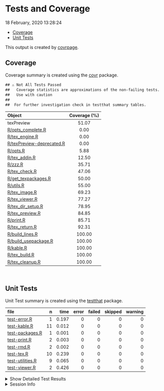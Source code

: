 Tests and Coverage
================
18 February, 2020 13:28:24

  - [Coverage](#coverage)
  - [Unit Tests](#unit-tests)

This output is created by
[covrpage](https://github.com/metrumresearchgroup/covrpage).

## Coverage

Coverage summary is created using the
[covr](https://github.com/r-lib/covr) package.

    ## ⚠️ Not All Tests Passed
    ##   Coverage statistics are approximations of the non-failing tests.
    ##   Use with caution
    ## 
    ##  For further investigation check in testthat summary tables.

| Object                                                    | Coverage (%) |
| :-------------------------------------------------------- | :----------: |
| texPreview                                                |    51.07     |
| [R/opts\_complete.R](../R/opts_complete.R)                |     0.00     |
| [R/tex\_engine.R](../R/tex_engine.R)                      |     0.00     |
| [R/texPreview-deprecated.R](../R/texPreview-deprecated.R) |     0.00     |
| [R/opts.R](../R/opts.R)                                   |     5.88     |
| [R/tex\_addin.R](../R/tex_addin.R)                        |    12.50     |
| [R/zzz.R](../R/zzz.R)                                     |    35.71     |
| [R/tex\_check.R](../R/tex_check.R)                        |    47.06     |
| [R/get\_texpackages.R](../R/get_texpackages.R)            |    50.00     |
| [R/utils.R](../R/utils.R)                                 |    55.00     |
| [R/tex\_image.R](../R/tex_image.R)                        |    69.23     |
| [R/tex\_viewer.R](../R/tex_viewer.R)                      |    77.27     |
| [R/tex\_dir\_setup.R](../R/tex_dir_setup.R)               |    78.95     |
| [R/tex\_preview.R](../R/tex_preview.R)                    |    84.85     |
| [R/print.R](../R/print.R)                                 |    85.71     |
| [R/tex\_return.R](../R/tex_return.R)                      |    92.31     |
| [R/build\_lines.R](../R/build_lines.R)                    |    100.00    |
| [R/build\_usepackage.R](../R/build_usepackage.R)          |    100.00    |
| [R/kable.R](../R/kable.R)                                 |    100.00    |
| [R/tex\_build.R](../R/tex_build.R)                        |    100.00    |
| [R/tex\_cleanup.R](../R/tex_cleanup.R)                    |    100.00    |

<br>

## Unit Tests

Unit Test summary is created using the
[testthat](https://github.com/r-lib/testthat) package.

| file                                          |  n |  time | error | failed | skipped | warning |
| :-------------------------------------------- | -: | ----: | ----: | -----: | ------: | ------: |
| [test-error.R](testthat/test-error.R)         |  1 | 0.197 |     0 |      0 |       0 |       0 |
| [test-kable.R](testthat/test-kable.R)         | 11 | 0.012 |     0 |      0 |       0 |       0 |
| [test-packages.R](testthat/test-packages.R)   |  1 | 0.001 |     0 |      0 |       0 |       0 |
| [test-print.R](testthat/test-print.R)         |  2 | 0.003 |     0 |      0 |       0 |       0 |
| [test-rmd.R](testthat/test-rmd.R)             |  2 | 0.002 |     0 |      0 |       0 |       0 |
| [test-tex.R](testthat/test-tex.R)             | 10 | 0.239 |     0 |      0 |       0 |       0 |
| [test-utilities.R](testthat/test-utilities.R) |  9 | 0.065 |     0 |      0 |       0 |       0 |
| [test-viewer.R](testthat/test-viewer.R)       |  2 | 0.426 |     0 |      0 |       0 |       0 |

<details closed>

<summary> Show Detailed Test Results </summary>

| file                                              | context                      | test                                              | status | n |  time |
| :------------------------------------------------ | :--------------------------- | :------------------------------------------------ | :----- | -: | ----: |
| [test-error.R](testthat/test-error.R#L16)         | Rendering errors             | force an error: error message                     | PASS   | 1 | 0.197 |
| [test-kable.R](testthat/test-kable.R#L35)         | converting to kable          | lines: value                                      | PASS   | 1 | 0.001 |
| [test-kable.R](testthat/test-kable.R#L40)         | converting to kable          | lines: class                                      | PASS   | 1 | 0.001 |
| [test-kable.R](testthat/test-kable.R#L44)         | converting to kable          | lines: attr                                       | PASS   | 1 | 0.002 |
| [test-kable.R](testthat/test-kable.R#L55)         | converting to kable          | file: value                                       | PASS   | 1 | 0.001 |
| [test-kable.R](testthat/test-kable.R#L60)         | converting to kable          | file: class                                       | PASS   | 1 | 0.001 |
| [test-kable.R](testthat/test-kable.R#L64)         | converting to kable          | file: attr                                        | PASS   | 1 | 0.001 |
| [test-kable.R](testthat/test-kable.R#L74)         | converting to kable          | self: class                                       | PASS   | 1 | 0.001 |
| [test-kable.R](testthat/test-kable.R#L78)         | converting to kable          | self: attr                                        | PASS   | 1 | 0.001 |
| [test-kable.R](testthat/test-kable.R#L93)         | converting to kable          | input: value                                      | PASS   | 1 | 0.001 |
| [test-kable.R](testthat/test-kable.R#L98)         | converting to kable          | input: class                                      | PASS   | 1 | 0.001 |
| [test-kable.R](testthat/test-kable.R#L102)        | converting to kable          | input: attr                                       | PASS   | 1 | 0.001 |
| [test-packages.R](testthat/test-packages.R#L8)    | packages                     | parse packages: lines                             | PASS   | 1 | 0.001 |
| [test-print.R](testthat/test-print.R#L19)         | utilities                    | print methods: texpreview\_tex                    | PASS   | 1 | 0.002 |
| [test-print.R](testthat/test-print.R#L23)         | utilities                    | print methods: texpreview\_input                  | PASS   | 1 | 0.001 |
| [test-rmd.R](testthat/test-rmd.R#L12)             | Rendering markdown           | html: output device                               | PASS   | 1 | 0.001 |
| [test-rmd.R](testthat/test-rmd.R#L16)             | Rendering markdown           | html: png output                                  | PASS   | 1 | 0.001 |
| [test-rmd.R](testthat/test-rmd.R#L21_L44)         | Rendering markdown           | NA                                                | ERROR  | 0 |    NA |
| [test-tex.R](testthat/test-tex.R#L17)             | core tex function            | porting to tex: files generated                   | PASS   | 1 | 0.001 |
| [test-tex.R](testthat/test-tex.R#L21)             | core tex function            | porting to tex: class of output                   | PASS   | 1 | 0.001 |
| [test-tex.R](testthat/test-tex.R#L35)             | core tex function            | porting to tex no filedir: no files generated     | PASS   | 1 | 0.002 |
| [test-tex.R](testthat/test-tex.R#L39)             | core tex function            | porting to tex no filedir: class of output        | PASS   | 1 | 0.001 |
| [test-tex.R](testthat/test-tex.R#L53)             | core tex function            | keep pdf as an output: files generated            | PASS   | 1 | 0.001 |
| [test-tex.R](testthat/test-tex.R#L57)             | core tex function            | keep pdf as an output: class of output            | PASS   | 1 | 0.001 |
| [test-tex.R](testthat/test-tex.R#L72)             | core tex function            | html output: return magick object                 | PASS   | 1 | 0.226 |
| [test-tex.R](testthat/test-tex.R#L106)            | core tex function            | tex lines directly input: validate benchmark      | PASS   | 1 | 0.002 |
| [test-tex.R](testthat/test-tex.R#L120)            | core tex function            | use svg device: check if file created             | PASS   | 1 | 0.002 |
| [test-tex.R](testthat/test-tex.R#L137)            | core tex function            | space in file path: check if file created         | PASS   | 1 | 0.002 |
| [test-utilities.R](testthat/test-utilities.R#L10) | utility functions of package | build usepackage call: basic call                 | PASS   | 1 | 0.001 |
| [test-utilities.R](testthat/test-utilities.R#L14) | utility functions of package | build usepackage call: check library is installed | PASS   | 1 | 0.022 |
| [test-utilities.R](testthat/test-utilities.R#L18) | utility functions of package | build usepackage call: add options                | PASS   | 1 | 0.001 |
| [test-utilities.R](testthat/test-utilities.R#L22) | utility functions of package | build usepackage call: use bad library name       | PASS   | 1 | 0.021 |
| [test-utilities.R](testthat/test-utilities.R#L40) | utility functions of package | build usepackage multiple calls: class            | PASS   | 1 | 0.001 |
| [test-utilities.R](testthat/test-utilities.R#L44) | utility functions of package | build usepackage multiple calls: dimension        | PASS   | 1 | 0.006 |
| [test-utilities.R](testthat/test-utilities.R#L58) | utility functions of package | find packages: check class                        | PASS   | 2 | 0.002 |
| [test-utilities.R](testthat/test-utilities.R#L75) | utility functions of package | empty call to addin: cause addin to crash         | PASS   | 1 | 0.011 |
| [test-viewer.R](testthat/test-viewer.R#L20_L26)   | Rendering viewer             | viewer output: validate viewer                    | PASS   | 1 | 0.230 |
| [test-viewer.R](testthat/test-viewer.R#L36_L41)   | Rendering viewer             | shiny output: validate shiny output               | PASS   | 1 | 0.196 |

</details>

<details>

<summary> Session Info </summary>

| Field    | Value                               |                                                                                                                                                                                                                                                                                 |
| :------- | :---------------------------------- | ------------------------------------------------------------------------------------------------------------------------------------------------------------------------------------------------------------------------------------------------------------------------------- |
| Version  | R version 3.6.2 (2019-12-12)        |                                                                                                                                                                                                                                                                                 |
| Platform | x86\_64-apple-darwin15.6.0 (64-bit) | <a href="https://github.com/metrumresearchgroup/texPreview/commit/d9b5928572af784d21d6f00b93d1cd5170338c32/checks" target="_blank"><span title="Built on Github Actions">![](https://github.com/metrumresearchgroup/covrpage/blob/actions/inst/logo/gh.png?raw=true)</span></a> |
| Running  | macOS Catalina 10.15.3              |                                                                                                                                                                                                                                                                                 |
| Language | en\_US                              |                                                                                                                                                                                                                                                                                 |
| Timezone | UTC                                 |                                                                                                                                                                                                                                                                                 |

| Package  | Version |
| :------- | :------ |
| testthat | 2.3.1   |
| covr     | 3.3.2   |
| covrpage | 0.0.71  |

</details>

<!--- Final Status : pass --->
